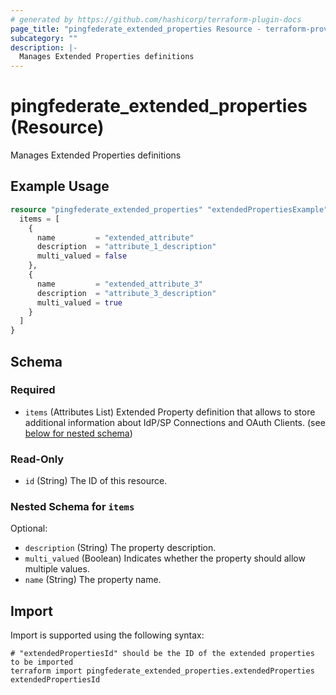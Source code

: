 ```yaml
---
# generated by https://github.com/hashicorp/terraform-plugin-docs
page_title: "pingfederate_extended_properties Resource - terraform-provider-pingfederate"
subcategory: ""
description: |-
  Manages Extended Properties definitions
---
```


# pingfederate_extended_properties (Resource)

Manages Extended Properties definitions

## Example Usage

```terraform
resource "pingfederate_extended_properties" "extendedPropertiesExample" {
  items = [
    {
      name         = "extended_attribute"
      description  = "attribute_1_description"
      multi_valued = false
    },
    {
      name         = "extended_attribute_3"
      description  = "attribute_3_description"
      multi_valued = true
    }
  ]
}
```

<!-- schema generated by tfplugindocs -->
## Schema

### Required

- `items` (Attributes List) Extended Property definition that allows to store additional information about IdP/SP Connections and OAuth Clients. (see [below for nested schema](#nestedatt--items))

### Read-Only

- `id` (String) The ID of this resource.

<a id="nestedatt--items"></a>
### Nested Schema for `items`

Optional:

- `description` (String) The property description.
- `multi_valued` (Boolean) Indicates whether the property should allow multiple values.
- `name` (String) The property name.

## Import

Import is supported using the following syntax:

```shell
# "extendedPropertiesId" should be the ID of the extended properties to be imported
terraform import pingfederate_extended_properties.extendedProperties extendedPropertiesId
```
